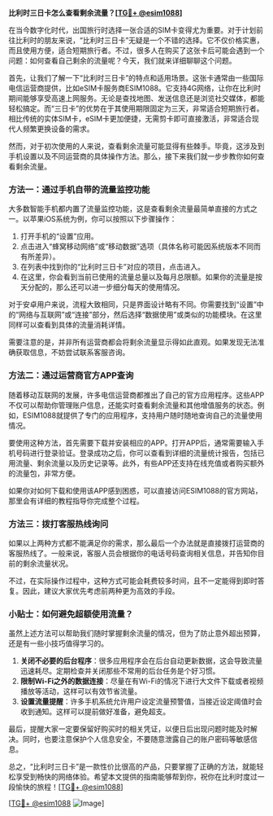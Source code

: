 **比利时三日卡怎么查看剩余流量？[[TG💪+ @esim1088](https://t.me/s/esim1088)]**

在当今数字化时代，出国旅行时选择一张合适的SIM卡变得尤为重要。对于计划前往比利时的朋友来说，“比利时三日卡”无疑是一个不错的选择。它不仅价格实惠，而且使用方便，适合短期旅行者。不过，很多人在购买了这张卡后可能会遇到一个问题：如何查看自己剩余的流量呢？今天，我们就来详细聊聊这个问题。

首先，让我们了解一下“比利时三日卡”的特点和适用场景。这张卡通常由一些国际电信运营商提供，比如eSIM卡服务商ESIM1088。它支持4G网络，让你在比利时期间能够享受高速上网服务。无论是查找地图、发送信息还是浏览社交媒体，都能轻松搞定。而“三日卡”的优势在于其使用期限固定为三天，非常适合短期旅行者。相比传统的实体SIM卡，eSIM卡更加便捷，无需剪卡即可直接激活，非常适合现代人频繁更换设备的需求。

然而，对于初次使用的人来说，查看剩余流量可能显得有些棘手。毕竟，这涉及到手机设置以及不同运营商的具体操作方法。那么，接下来我们就一步步教你如何查看剩余流量。

### 方法一：通过手机自带的流量监控功能

大多数智能手机都内置了流量监控功能，这是查看剩余流量最简单直接的方式之一。以苹果iOS系统为例，你可以按照以下步骤操作：

1. 打开手机的“设置”应用。
2. 点击进入“蜂窝移动网络”或“移动数据”选项（具体名称可能因系统版本不同而有所差异）。
3. 在列表中找到你的“比利时三日卡”对应的项目，点击进入。
4. 在这里，你会看到当前已使用的流量总量以及每月总限额。如果你的流量是按天分配的，那么还可以进一步细分每天的使用情况。

对于安卓用户来说，流程大致相同，只是界面设计略有不同。你需要找到“设置”中的“网络与互联网”或“连接”部分，然后选择“数据使用”或类似的功能模块。在这里同样可以查看到具体的流量消耗详情。

需要注意的是，并非所有运营商都会将剩余流量显示得如此直观。如果发现无法准确获取信息，不妨尝试联系客服咨询。

### 方法二：通过运营商官方APP查询

随着移动互联网的发展，许多电信运营商都推出了自己的官方应用程序。这些APP不仅可以帮助你管理账户信息，还能实时查看剩余流量和其他增值服务的状态。例如，ESIM1088就提供了专门的应用程序，支持用户随时随地查询自己的流量使用情况。

要使用这种方法，首先需要下载并安装相应的APP。打开APP后，通常需要输入手机号码进行登录验证。登录成功之后，你可以查看到详细的流量统计报告，包括已用流量、剩余流量以及历史记录等。此外，有些APP还支持在线充值或者购买额外的流量包，非常方便。

如果你对如何下载和使用该APP感到困惑，可以直接访问ESIM1088的官方网站，那里会有详细的教程指导你完成整个过程。

### 方法三：拨打客服热线询问

如果以上两种方式都不能满足你的需求，那么最后一个办法就是直接拨打运营商的客服热线了。一般来说，客服人员会根据你的电话号码查询相关信息，并告知你目前的剩余流量状况。

不过，在实际操作过程中，这种方式可能会耗费较多时间，且不一定能得到即时答复。因此，建议大家优先考虑前两种更为高效的手段。

### 小贴士：如何避免超额使用流量？

虽然上述方法可以帮助我们随时掌握剩余流量的情况，但为了防止意外超出预算，还是有一些小技巧值得学习的。

1. **关闭不必要的后台程序**：很多应用程序会在后台自动更新数据，这会导致流量迅速耗尽。定期检查并关闭那些不常用的后台任务是个好习惯。
2. **限制Wi-Fi之外的数据连接**：尽量在有Wi-Fi的情况下进行大文件下载或者视频播放等活动，这样可以有效节省流量。
3. **设置流量提醒**：许多手机系统允许用户设定流量预警值，当接近设定阈值时会收到通知。这样可以提前做好准备，避免超支。

最后，提醒大家一定要保留好购买时的相关凭证，以便日后出现问题时能及时解决。同时，也要注意保护个人信息安全，不要随意泄露自己的账户密码等敏感信息。

总之，“比利时三日卡”是一款性价比很高的产品，只要掌握了正确的方法，就能轻松享受到畅快的网络体验。希望本文提供的指南能够帮到你，祝你在比利时度过一段愉快的旅程！[[TG💪+ @esim1088](https://t.me/s/esim1088)]

[[TG💪+ @esim1088](https://t.me/s/esim1088) ![Image](https://i.postimg.cc/4NQfJmqS/Snipaste-2025-05-13-00-14-12.png)]